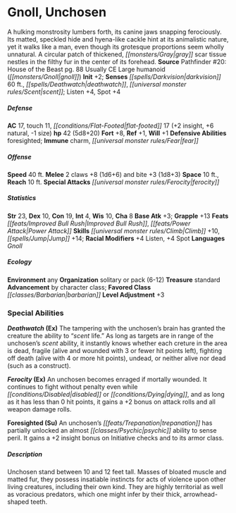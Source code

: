 ﻿---
cssclass: [monsters]
title1: Gnoll, Unchosen
is_3.5: true
desc_short: A hulking monstrosity lumbers forth, its canine jaws snapping ferociously.
  Its matted, speckled hide and hyena-like cackle hint at its animalistic nature,
  yet it walks like a man, even though its grotesque proportions seem wholly unnatural.
  A circular patch of thickened, gray scar tissue nestles in the filthy fur in the
  center of its forehead.
title2: Unchosen
CR: 4
sources:
- name: 'Pathfinder #20: House of the Beast'
  page: 88
  link: http://paizo.com/pathfinder/adventurePath/legacyOfFire/v5748btpy86xw
alignment: Usually CE
size: Large
type: humanoid
subtypes:
- gnoll
initiative:
  bonus: 2
senses:
  darkvision: 60
  deathwatch: true
  scent: true
AC:
  AC: 17
  touch: 11
  flat_footed: 17
  components:
    insight: 2
    natural: 6
    size: -1
HP:
  HP: 42
  long: 5d8+20
saves:
  fort: 8
  ref: 1
  will: 1
defensive_abilities:
- foresighted
immunities:
- charm
- fear
speeds:
  base: 40
attacks:
  melee:
  - - text: 2 claws +8 (1d6+6)
      entries:
      - - damage: 1d6+6
      count: 2
      attack: claws
      bonus:
      - 8
    - text: bite +3 (1d8+3)
      entries:
      - - damage: 1d8+3
      attack: bite
      bonus:
      - 3
  special:
  - ferocity
space: 10
reach: 10
ability_scores:
  STR: 23
  DEX: 10
  CON: 19
  INT: 4
  WIS: 10
  CHA: 8
BAB: 3
grapple_3.5: 13
feats:
- name: Improved Bull Rush
- name: Power Attack
skills:
  Climb: 10
  Jump: 14
  Listen: 4
  Spot: 4
  _racial_mods:
    Listen:
      _: 4
    Spot:
      _: 4
languages:
- Gnoll
ecology:
  environment: any
  organization: solitary or pack (6-12)
  treasure_type: standard
  advancement_3.5:
  - type: class
    favored_class: barbarian
desc_long: |-
  Level Adjustment +3Special AbilitiesDeathwatch (Ex) The tampering with the unchosen's brain has granted the creature the ability to “scent life.” As long as targets are in range of the unchosen's scent ability, it instantly knows whether each creture in the area is dead, fragile (alive and wounded with 3 or fewer hit points left), fighting off death (alive with 4 or more hit points), undead, or neither alive nor dead (such as a construct).

  Ferocity (Ex) An unchosen becomes enraged if mortally wounded. It continues to fight without penalty even while disabled or dying, and as long as it has less than 0 hit points, it gains a +2 bonus on attack rolls and all weapon damage rolls.

  Foresighted (Su) An unchosen's trepanation has partially unlocked an almost psychic ability to sense peril. It gains a +2 insight bonus on Initiative checks and to its armor class.DescriptionUnchosen stand between 10 and 12 feet tall. Masses of bloated muscle and matted fur, they possess insatiable instincts for acts of violence upon other living creatures, including their own kind. They are highly territorial as well as voracious predators, which one might infer by their thick, arrowhead-shaped teeth.

---

# Gnoll, Unchosen
A hulking monstrosity lumbers forth, its canine jaws snapping ferociously. Its matted, speckled hide and hyena-like cackle hint at its animalistic nature, yet it walks like a man, even though its grotesque proportions seem wholly unnatural. A circular patch of thickened, _[[monsters/Gray|gray]]_ scar tissue nestles in the filthy fur in the center of its forehead.
**Source** Pathfinder #20: House of the Beast pg. 88
Usually CE Large humanoid (_[[monsters/Gnoll|gnoll]]_)
**Init** +2; **Senses** _[[spells/Darkvision|darkvision]]_ 60 ft., _[[spells/Deathwatch|deathwatch]]_, _[[universal monster rules/Scent|scent]]_; Listen +4, Spot +4

##### Defense

**AC** 17, touch 11, _[[conditions/Flat-Footed|flat-footed]]_ 17 (+2 insight, +6 natural, -1 size)
**hp** 42 (5d8+20)
**Fort** +8, **Ref** +1, **Will** +1
**Defensive Abilities** foresighted; **Immune** charm, _[[universal monster rules/Fear|fear]]_

##### Offense
**Speed** 40 ft.
**Melee** 2 claws +8 (1d6+6) and bite +3 (1d8+3)
**Space** 10 ft., **Reach** 10 ft.
**Special Attacks** _[[universal monster rules/Ferocity|ferocity]]_

##### Statistics
**Str** 23, **Dex** 10, **Con** 19, **Int** 4, **Wis** 10, **Cha** 8
**Base Atk** +3; **Grapple** +13
**Feats** _[[feats/Improved Bull Rush|Improved Bull Rush]]_, _[[feats/Power Attack|Power Attack]]_
**Skills** _[[universal monster rules/Climb|Climb]]_ +10, _[[spells/Jump|Jump]]_ +14; **Racial Modifiers** +4 Listen, +4 Spot
**Languages** _Gnoll_

##### Ecology

**Environment** any
**Organization** solitary or pack (6-12)
**Treasure** standard
**Advancement** by character class; **Favored Class** _[[classes/Barbarian|barbarian]]_
**Level Adjustment** +3

### Special Abilities

**_Deathwatch_ (Ex)** The tampering with the unchosen’s brain has granted the creature the ability to “_scent_ life.” As long as targets are in range of the unchosen’s _scent_ ability, it instantly knows whether each creture in the area is dead, fragile (alive and wounded with 3 or fewer hit points left), fighting off death (alive with 4 or more hit points), undead, or neither alive nor dead (such as a construct).

**_Ferocity_ (Ex)** An unchosen becomes enraged if mortally wounded. It continues to fight without penalty even while _[[conditions/Disabled|disabled]]_ or _[[conditions/Dying|dying]]_, and as long as it has less than 0 hit points, it gains a +2 bonus on attack rolls and all weapon damage rolls.

**Foresighted (Su)** An unchosen’s _[[feats/Trepanation|trepanation]]_ has partially unlocked an almost _[[classes/Psychic|psychic]]_ ability to sense peril. It gains a +2 insight bonus on Initiative checks and to its armor class.

##### Description

Unchosen stand between 10 and 12 feet tall. Masses of bloated muscle and matted fur, they possess insatiable instincts for acts of violence upon other living creatures, including their own kind. They are highly territorial as well as voracious predators, which one might infer by their thick, arrowhead-shaped teeth.